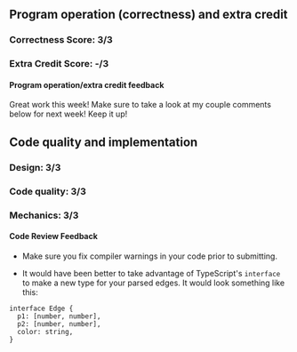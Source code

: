 ## Program operation (correctness) and extra credit

### Correctness Score: 3/3

### Extra Credit Score: -/3

#### Program operation/extra credit feedback

Great work this week! Make sure to take a look at my couple comments below for next week! Keep it
up!

## Code quality and implementation

### Design: 3/3

### Code quality: 3/3

### Mechanics: 3/3

#### Code Review Feedback

- Make sure you fix compiler warnings in your code prior to submitting.

- It would have been better to take advantage of TypeScript's `interface` to make a new type
for your parsed edges. It would look something like this:
```
interface Edge {
  p1: [number, number],
  p2: [number, number],
  color: string,
}
```
